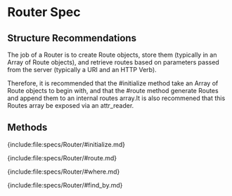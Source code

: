 # Router Spec

## Structure Recommendations

The job of a Router is to create Route objects, store them (typically in an Array of Route objects), and retrieve routes based on parameters passed from the server (typically a URI and an HTTP Verb).

Therefore, it is recommended that the #initialize method take an Array of Route objects to begin with, and that the #route method generate Routes and append them to an internal routes array.It is also recommened that this Routes array be exposed via an attr_reader.

## Methods

{include:file:specs/Router/#initialize.md}

{include:file:specs/Router/#route.md}

{include:file:specs/Router/#where.md}

{include:file:specs/Router/#find_by.md}
